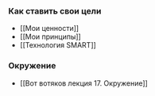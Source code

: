 ### Как ставить свои цели
- [[Мои ценности]]
- [[Мои принципы]]
- [[Технология SMART]]

### Окружение
- [[Вот вотяков лекция 17. Окружение]]